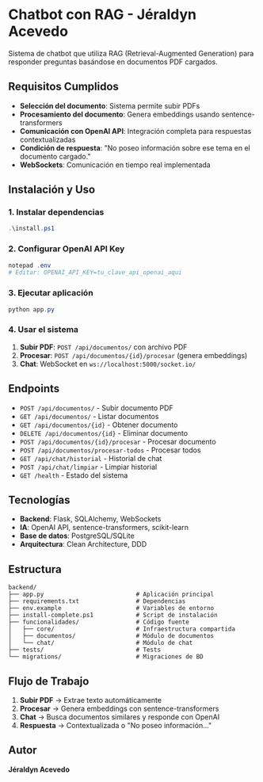# Chatbot con RAG - Jéraldyn Acevedo

Sistema de chatbot que utiliza RAG (Retrieval-Augmented Generation) para responder preguntas basándose en documentos PDF cargados.

## Requisitos Cumplidos

- **Selección del documento**: Sistema permite subir PDFs
- **Procesamiento del documento**: Genera embeddings usando sentence-transformers
- **Comunicación con OpenAI API**: Integración completa para respuestas contextualizadas
- **Condición de respuesta**: "No poseo información sobre ese tema en el documento cargado."
- **WebSockets**: Comunicación en tiempo real implementada

## Instalación y Uso

### 1. Instalar dependencias
```powershell
.\install.ps1
```

### 2. Configurar OpenAI API Key
```powershell
notepad .env
# Editar: OPENAI_API_KEY=tu_clave_api_openai_aqui
```

### 3. Ejecutar aplicación
```powershell
python app.py
```

### 4. Usar el sistema
1. **Subir PDF**: `POST /api/documentos/` con archivo PDF
2. **Procesar**: `POST /api/documentos/{id}/procesar` (genera embeddings)
3. **Chat**: WebSocket en `ws://localhost:5000/socket.io/`

## Endpoints

- `POST /api/documentos/` - Subir documento PDF
- `GET /api/documentos/` - Listar documentos
- `GET /api/documentos/{id}` - Obtener documento
- `DELETE /api/documentos/{id}` - Eliminar documento
- `POST /api/documentos/{id}/procesar` - Procesar documento
- `POST /api/documentos/procesar-todos` - Procesar todos
- `GET /api/chat/historial` - Historial de chat
- `POST /api/chat/limpiar` - Limpiar historial
- `GET /health` - Estado del sistema

## Tecnologías

- **Backend**: Flask, SQLAlchemy, WebSockets
- **IA**: OpenAI API, sentence-transformers, scikit-learn
- **Base de datos**: PostgreSQL/SQLite
- **Arquitectura**: Clean Architecture, DDD

## Estructura

```
backend/
├── app.py                          # Aplicación principal
├── requirements.txt                # Dependencias
├── env.example                     # Variables de entorno
├── install-complete.ps1            # Script de instalación
├── funcionalidades/                # Código fuente
│   ├── core/                       # Infraestructura compartida
│   ├── documentos/                 # Módulo de documentos
│   └── chat/                       # Módulo de chat
├── tests/                          # Tests
└── migrations/                     # Migraciones de BD
```

## Flujo de Trabajo

1. **Subir PDF** → Extrae texto automáticamente
2. **Procesar** → Genera embeddings con sentence-transformers
3. **Chat** → Busca documentos similares y responde con OpenAI
4. **Respuesta** → Contextualizada o "No poseo información..."

## Autor

**Jéraldyn Acevedo**
